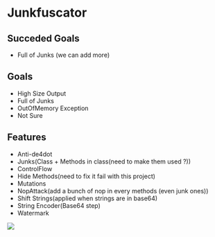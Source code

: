 # Junkfuscator

## Succeded Goals
- Full of Junks (we can add more)

## Goals

- High Size Output
- Full of Junks
- OutOfMemory Exception
- Not Sure

## Features

- Anti-de4dot
- Junks(Class + Methods in class(need to make them used ?))
- ControlFlow
- Hide Methods(need to fix it fail with this project)
- Mutations
- NopAttack(add a bunch of nop in every methods (even junk ones))
- Shift Strings(applied when strings are in base64)
- String Encoder(Base64 step)
- Watermark

![](https://i.imgur.com/HOL2L6n.gif)
